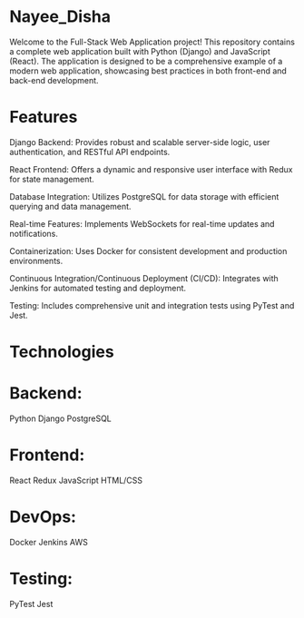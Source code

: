 # Nayee_Disha
Welcome to the Full-Stack Web Application project! This repository contains a complete web application built with Python (Django) and JavaScript (React). The application is designed to be a comprehensive example of a modern web application, showcasing best practices in both front-end and back-end development.
# Features
Django Backend: Provides robust and scalable server-side logic, user authentication, and RESTful API endpoints.

React Frontend: Offers a dynamic and responsive user interface with Redux for state management.

Database Integration: Utilizes PostgreSQL for data storage with efficient querying and data management.

Real-time Features: Implements WebSockets for real-time updates and notifications.

Containerization: Uses Docker for consistent development and production environments.

Continuous Integration/Continuous Deployment (CI/CD): Integrates with Jenkins for automated testing and deployment.

Testing: Includes comprehensive unit and integration tests using PyTest and Jest.

# Technologies
# Backend:
  Python 
  Django
  PostgreSQL
  
# Frontend:
  React
  Redux
  JavaScript
  HTML/CSS

# DevOps:
  Docker
  Jenkins
  AWS
# Testing:
  PyTest
  Jest
